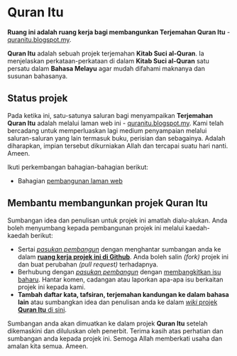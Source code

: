 # Quran Itu
**Ruang ini adalah ruang kerja bagi membangunkan Terjemahan Quran Itu** - [quranitu.blogspot.my](https://quranitu.blogspot.my). 

**Quran Itu** adalah sebuah projek terjemahan **Kitab Suci al-Quran**. Ia menjelaskan perkataan-perkataan di dalam **Kitab Suci al-Quran** satu persatu dalam **Bahasa Melayu** agar mudah difahami maknanya dan susunan bahasanya.

## Status projek
Pada ketika ini, satu-satunya saluran bagi menyampaikan **Terjemahan Quran Itu** adalah melalui laman web ini - [quranitu.blogspot.my](https://quranitu.blogspot.my). Kami telah bercadang untuk memperluaskan lagi medium penyampaian melalui saluran-saluran yang lain termasuk buku, perisian dan sebagainya. Adalah diharapkan, impian tersebut dikurniakan Allah dan tercapai suatu hari nanti. Ameen.

Ikuti perkembangan bahagian-bahagian berikut:

- Bahagian [pembangunan laman web](https://github.com/nikahmadz/Quran-Itu/tree/master/blogspot)


## Membantu membangunkan projek Quran Itu
Sumbangan idea dan penulisan untuk projek ini amatlah dialu-alukan. Anda boleh menyumbang kepada pembangunan projek ini melalui kaedah-kaedah berikut:

- Sertai [*pasukan pembangun*](https://github.com/nikahmadz/Quran-Itu/graphs/contributors) dengan menghantar sumbangan anda ke dalam [**ruang kerja projek ini di Github**](https://github.com/nikahmadz/Quran-Itu). Anda boleh salin *(fork)* projek ini dan buat perubahan *(pull request)* terhadapnya.
- Berhubung dengan [*pasukan pembangun*](https://github.com/nikahmadz/Quran-Itu/graphs/contributors) dengan [membangkitkan isu baharu](https://github.com/nikahmadz/Quran-Itu/issues). Hantar komen, cadangan atau laporkan apa-apa isu berkaitan projek ini kepada kami.
- **Tambah daftar kata, tafsiran, terjemahan kandungan ke dalam bahasa lain** atau sumbangkan idea dan penulisan anda ke dalam [*wiki* projek **Quran Itu** di sini](https://github.com/nikahmadz/Quran-Itu/wiki).

Sumbangan anda akan dimuatkan ke dalam projek **Quran Itu** setelah dikemaskini dan diluluskan oleh penerbit. Terima kasih atas perhatian dan sumbangan anda kepada projek ini. Semoga Allah memberkati usaha dan amalan kita semua. Ameen.
